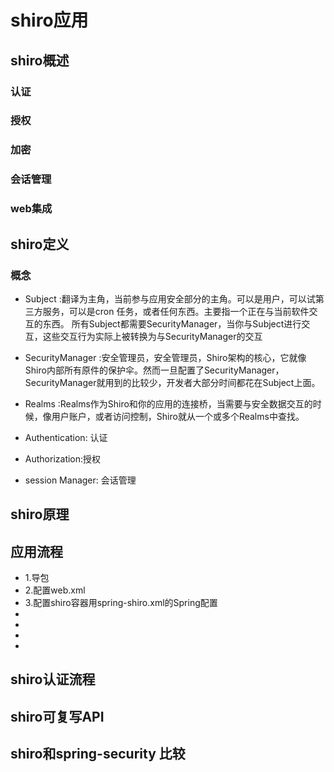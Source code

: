 # shiro应用

## shiro概述
### 认证
### 授权
### 加密
### 会话管理
### web集成

## shiro定义

### 概念
   * Subject :翻译为主角，当前参与应用安全部分的主角。可以是用户，可以试第三方服务，可以是cron 任务，或者任何东西。主要指一个正在与当前软件交互的东西。
              所有Subject都需要SecurityManager，当你与Subject进行交互，这些交互行为实际上被转换为与SecurityManager的交互
   * SecurityManager :安全管理员，安全管理员，Shiro架构的核心，它就像Shiro内部所有原件的保护伞。然而一旦配置了SecurityManager，SecurityManager就用到的比较少，开发者大部分时间都花在Subject上面。

   * Realms :Realms作为Shiro和你的应用的连接桥，当需要与安全数据交互的时候，像用户账户，或者访问控制，Shiro就从一个或多个Realms中查找。

   * Authentication: 认证

   * Authorization:授权

   * session Manager: 会话管理
## shiro原理

## 应用流程

   * 1.导包
   * 2.配置web.xml
   * 3.配置shiro容器用spring-shiro.xml的Spring配置
   *
   *
   *
   *

## shiro认证流程

## shiro可复写API

## shiro和spring-security 比较